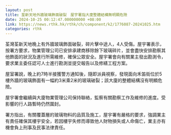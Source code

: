 ```yaml
---
layout: post
title: 荃新天地外牆玻璃飾面破裂　屋宇署指大廈整體結構無明顯危險
date: 2024-10-25 00:12:47.000000000 +08:00
link: https://news.rthk.hk/rthk/ch/component/k2/1776087-20241025.htm
categories: rthk
---
```


荃灣荃新天地晚上有外牆玻璃飾面破裂，碎片擊中途人，4人受傷。屋宇署表示，按署方要求，物業管理公司已安排承建商移除餘下玻璃碎片，並會盡快安排勘察其他飾面的狀況及進行所需維修，確保公眾安全。屋宇署會向有關業主發出勘測令，要求業主委任認可人士進行勘測並提交報告以及修繕工程方案。

屋室署說，晚上約7時半接獲警方通知後，隨即派員視察，發現面向禾笛街位於5樓外牆的玻璃飾面有一幅約3米乘2米的玻璃破裂；該大廈的整體結構沒有明顯危險。

屋宇署會繼續與大廈物業管理公司保持聯絡，監察有關勘察工作及維修的進度。受影響的行人路暫時仍然圍封。

署方指出，有關覆蓋層的玻璃物料的品質及施工，屋宇署有嚴格的要求，強調業主有責任確保其樓宇安全，若因樓宇失修而導致他人財物損失或人命傷亡，業主亦有機會負上刑事及民事法律責任。
